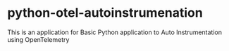 # python-otel-autoinstrumenation
This is an application for Basic Python application to Auto Instrumentation using OpenTelemetry
